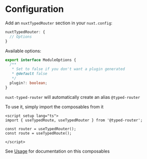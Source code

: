 # Configuration

Add an `nuxtTypedRouter` section in your `nuxt.config`:

```ts [nuxt.config.ts]
nuxtTypedRouter: {
  // Options
}
```

Available options:

```ts
export interface ModuleOptions {
  /**
   * Set to false if you don't want a plugin generated
   * @default false
   */
  plugin?: boolean;
}

```

`nuxt-typed-router` will automatically create an alias `@typed-router`

To use it, simply import the composables from it

```vue
<script setup lang="ts">
import { useTypedRoute, useTypedRouter } from '@typed-router';

const router = useTypedRouter();
const route = useTypedRoute();

</script>
```

See [Usage](../2.usage/1.useTypedRouter.md) for documentation on this composables